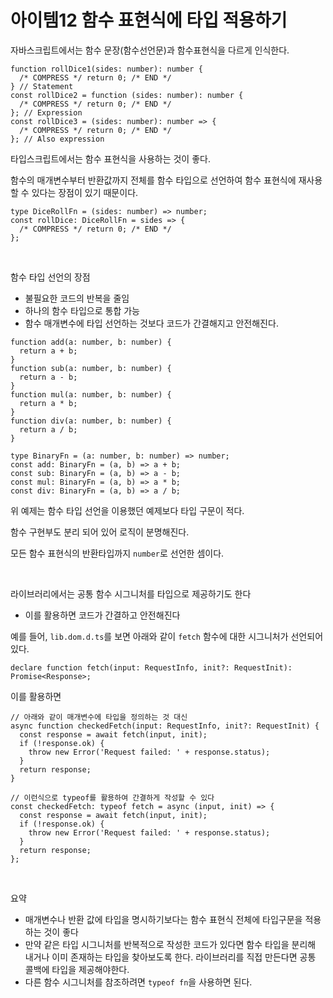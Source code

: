 # 아이템12 함수 표현식에 타입 적용하기

자바스크립트에서는 함수 문장(함수선언문)과 함수표현식을 다르게 인식한다.

```tsx
function rollDice1(sides: number): number {
  /* COMPRESS */ return 0; /* END */
} // Statement
const rollDice2 = function (sides: number): number {
  /* COMPRESS */ return 0; /* END */
}; // Expression
const rollDice3 = (sides: number): number => {
  /* COMPRESS */ return 0; /* END */
}; // Also expression
```

타입스크립트에서는 함수 표현식을 사용하는 것이 좋다.

함수의 매개변수부터 반환값까지 전체를 함수 타입으로 선언하여 함수 표현식에 재사용할 수 있다는 장점이 있기 때문이다.

```tsx
type DiceRollFn = (sides: number) => number;
const rollDice: DiceRollFn = sides => {
  /* COMPRESS */ return 0; /* END */
};
```

<br/>

함수 타입 선언의 장점

- 불필요한 코드의 반복을 줄임
- 하나의 함수 타입으로 통합 가능
- 함수 매개변수에 타입 선언하는 것보다 코드가 간결해지고 안전해진다.

```tsx
function add(a: number, b: number) {
  return a + b;
}
function sub(a: number, b: number) {
  return a - b;
}
function mul(a: number, b: number) {
  return a * b;
}
function div(a: number, b: number) {
  return a / b;
}
```

```tsx
type BinaryFn = (a: number, b: number) => number;
const add: BinaryFn = (a, b) => a + b;
const sub: BinaryFn = (a, b) => a - b;
const mul: BinaryFn = (a, b) => a * b;
const div: BinaryFn = (a, b) => a / b;
```

위 예제는 함수 타입 선언을 이용했던 예제보다 타입 구문이 적다.

함수 구현부도 분리 되어 있어 로직이 분명해진다.

모든 함수 표현식의 반환타입까지 `number`로 선언한 셈이다.

<br/>

라이브러리에서는 공통 함수 시그니처를 타입으로 제공하기도 한다

- 이를 활용하면 코드가 간결하고 안전해진다

예를 들어, `lib.dom.d.ts`를 보면 아래와 같이 `fetch` 함수에 대한 시그니처가 선언되어 있다.

```tsx
declare function fetch(input: RequestInfo, init?: RequestInit): Promise<Response>;
```

이를 활용하면

```tsx
// 아래와 같이 매개변수에 타입을 정의하는 것 대신
async function checkedFetch(input: RequestInfo, init?: RequestInit) {
  const response = await fetch(input, init);
  if (!response.ok) {
    throw new Error('Request failed: ' + response.status);
  }
  return response;
}

// 이런식으로 typeof를 활용하여 간결하게 작성할 수 있다
const checkedFetch: typeof fetch = async (input, init) => {
  const response = await fetch(input, init);
  if (!response.ok) {
    throw new Error('Request failed: ' + response.status);
  }
  return response;
};
```

<br/>

요약

- 매개변수나 반환 값에 타입을 명시하기보다는 함수 표현식 전체에 타입구문을 적용하는 것이 좋다
- 만약 같은 타입 시그니처를 반복적으로 작성한 코드가 있다면 함수 타입을 분리해 내거나 이미 존재하는 타입을 찾아보도록 한다. 라이브러리를 직접 만든다면 공통 콜백에 타입을 제공해야한다.
- 다른 함수 시그니처를 참조하려면 `typeof fn`을 사용하면 된다.
